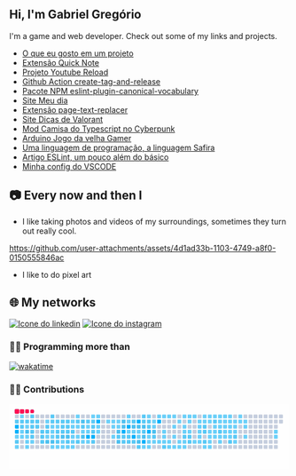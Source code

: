 ## Hi, I'm Gabriel Gregório

I'm a game and web developer. Check out some of my links and projects.

- [O que eu gosto em um projeto](https://github.com/gabrielogregorio/objetivos-em-um-projeto) 
- [Extensão Quick Note](https://chromewebstore.google.com/detail/quick-note/flgoddhgdddpaknohohcbifhiicklobl?pli=1)
- [Projeto Youtube Reload](https://github.com/gabrielogregorio/youtube-reload)
- [Github Action create-tag-and-release](https://github.com/gabrielogregorio/create-tag-and-release)
- [Pacote NPM eslint-plugin-canonical-vocabulary](https://www.npmjs.com/package/eslint-plugin-canonical-vocabulary)
- [Site Meu dia](https://github.com/gabrielogregorio/my-daily)
- [Extensão page-text-replacer](https://chromewebstore.google.com/detail/page-text-replacer/kjmpnhjiegmgajhgfhkgmppcoaofidcn)
- [Site Dicas de Valorant](https://valorant-tips.vercel.app/)
- [Mod Camisa do Typescript no Cyberpunk](https://github.com/gabrielogregorio/mod-cp2077-logo-typescript)
- [Arduino Jogo da velha Gamer](https://github.com/gabrielogregorio/tic-tac-toe-eletronic)
- [Uma linguagem de programação, a linguagem Safira](https://github.com/gabrielogregorio/safira)
- [Artigo ESLint, um pouco além do básico](https://medium.com/@gabrielogregorio/eslint-um-pouco-al%C3%A9m-do-b%C3%A1sico-19ce88c8b7a8)
- [Minha config do VSCODE](https://github.com/gabrielogregorio/vscode-config)


## 📷 Every now and then I
- I like taking photos and videos of my surroundings, sometimes they turn out really cool.

https://github.com/user-attachments/assets/4d1ad33b-1103-4749-a8f0-0150555846ac

- I like to do pixel art

## 🌐 My networks
[![Icone do linkedin](https://img.shields.io/badge/LinkedIn-0077B5?style=for-the-badge&logo=linkedin&logoColor=white)](https://www.linkedin.com/in/gabrielogregorio/)
[![Icone do instagram](https://img.shields.io/badge/Instagram-E4405F?style=for-the-badge&logo=instagram&logoColor=white)](https://www.instagram.com/gabrielogregorio/)

### 🧑‍💻 Programming more than

[![wakatime](https://wakatime.com/badge/user/7e6c6db0-9337-42cb-9507-4d4580997c1f.svg)](https://wakatime.com/@gabrielogregorio)


### 🐱‍💻 Contributions

![Snake animation](https://raw.githubusercontent.com/gabrielogregorio/gabrielogregorio/output/github-snake_v5.gif)
